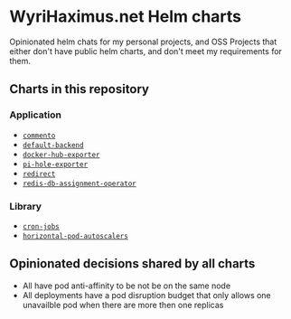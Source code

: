 # WyriHaximus.net Helm charts

Opinionated helm chats for my personal projects, and OSS Projects that either don't have public helm charts, and don't meet my requirements for them.

## Charts in this repository

### Application

* [`commento`](https://artifacthub.io/packages/helm/wyrihaximusnet/commento)
* [`default-backend`](https://artifacthub.io/packages/helm/wyrihaximusnet/default-backend)
* [`docker-hub-exporter`](https://artifacthub.io/packages/helm/wyrihaximusnet/docker-hub-exporter)
* [`pi-hole-exporter`](https://artifacthub.io/packages/helm/wyrihaximusnet/pi-hole-exporter)
* [`redirect`](https://artifacthub.io/packages/helm/wyrihaximusnet/redirect)
* [`redis-db-assignment-operator`](https://artifacthub.io/packages/helm/wyrihaximusnet/redis-db-assignment-operator)

### Library

* [`cron-jobs`](https://artifacthub.io/packages/helm/wyrihaximusnet/cron-jobs)
* [`horizontal-pod-autoscalers`](https://artifacthub.io/packages/helm/wyrihaximusnet/horizontal-pod-autoscalers)

## Opinionated decisions shared by all charts

* All have pod anti-affinity to be not be on the same node
* All deployments have a pod disruption budget that only allows one unavailble pod when there are more then one replicas
